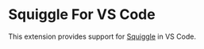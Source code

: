 # Squiggle For VS Code

This extension provides support for [Squiggle](https://www.squiggle-language.com/) in VS Code.
